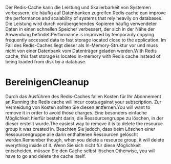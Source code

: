 <span data-ttu-id="ea572-101">Der Redis-Cache kann die Leistung und Skalierbarkeit von Systemen verbessern, die häufig auf Datenbanken zugreifen.</span><span class="sxs-lookup"><span data-stu-id="ea572-101">Redis cache can improve the performance and scalability of systems that rely heavily on databases.</span></span> <span data-ttu-id="ea572-102">Die Leistung wird durch vorübergehendes Kopieren häufig verwendeter Daten in einen schnellen Speicher verbessert, der sich in der Nähe der Anwendung befindet.</span><span class="sxs-lookup"><span data-stu-id="ea572-102">Performance is improved by temporarily copying frequently accessed data to fast storage located close to the application.</span></span> <span data-ttu-id="ea572-103">Im Fall des Redis-Caches liegt dieser als In-Memory-Struktur vor und muss nicht von einer Datenbank vom Datenträger geladen werden.</span><span class="sxs-lookup"><span data-stu-id="ea572-103">With Redis cache, this fast storage is located in-memory with Redis cache instead of being loaded from disk by a database.</span></span>

# <a name="cleanup"></a><span data-ttu-id="ea572-104">Bereinigen</span><span class="sxs-lookup"><span data-stu-id="ea572-104">Cleanup</span></span>

<span data-ttu-id="ea572-105">Durch das Ausführen des Redis-Caches fallen Kosten für Ihr Abonnement an.</span><span class="sxs-lookup"><span data-stu-id="ea572-105">Running the Redis cache will incur costs against your subscription.</span></span> <span data-ttu-id="ea572-106">Zur Vermeidung von Kosten sollten Sie diesen entfernen.</span><span class="sxs-lookup"><span data-stu-id="ea572-106">You will want to remove it in order to avoid those charges.</span></span> <span data-ttu-id="ea572-107">Eine besonders einfache Möglichkeit hierfür besteht darin, die Ressourcengruppe zu löschen, in der dieser erstellt wurde.</span><span class="sxs-lookup"><span data-stu-id="ea572-107">The easiest way to remove it is to delete the resource group it was created in.</span></span> <span data-ttu-id="ea572-108">Beachten Sie jedoch, dass beim Löschen einer Ressourcengruppe alle darin enthaltenen Ressourcen gelöscht werden.</span><span class="sxs-lookup"><span data-stu-id="ea572-108">Remember though, when you delete a resource group, it will delete everything inside of it.</span></span> <span data-ttu-id="ea572-109">Wenn Sie sich nicht für diese Möglichkeit entscheiden, müssen Sie den Cache selbst löschen.</span><span class="sxs-lookup"><span data-stu-id="ea572-109">Otherwise, you will have to go and delete the cache itself.</span></span>